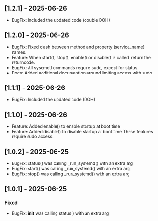 ## [1.2.1] - 2025-06-26
- BugFix: Included the updated code (double DOH)

## [1.2.0] - 2025-06-26
- BugFix: Fixed clash between method and property (service_name) names.
- Feature: When start(), stop(), enable() or disable() is called, return the returncode.
- BugFix: All sysemctl commands require sudo, except for status.
- Docs: Added additional documention around limiting access with sudo.

## [1.1.1] - 2025-06-26
- BugFix: Included the updated code (DOH)

## [1.1.0] - 2025-06-26
- Feature: Added enable() to enable startup at boot time
- Feature: Added disable() to disable startup at boot time
These features require sudo access. 

## [1.0.2] - 2025-06-25
- BugFix: status() was calling \_run_systemd() with an extra arg
- BugFix: start() was calling \_run_systemd() with an extra arg
- BugFix: stop() was calling \_run_systemd() with an extra arg

## [1.0.1] - 2025-06-25
### Fixed
- BugFix: __init__ was calling status() with an extra arg
